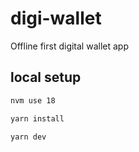 # digi-wallet
Offline first digital wallet app


## local setup 

 ```sh
 nvm use 18

 yarn install

 yarn dev
 ```





